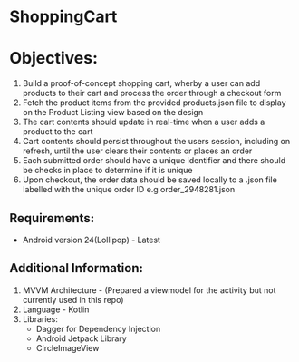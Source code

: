 # ShoppingCart

# Objectives:
1. Build a proof-of-concept shopping cart, wherby a user can add products to their cart and process the order through a checkout form
2. Fetch the product items from the provided products.json file to display on the Product Listing view based on the design
3. The cart contents should update in real-time when a user adds a product to the cart
4. Cart contents should persist throughout the users session, including on refresh, until the user clears their contents or places an order
5. Each submitted order should have a unique identifier and there should be checks in place to determine if it is unique
6. Upon checkout, the order data should be saved locally to a .json file labelled with the unique order ID e.g order_2948281.json

 ## Requirements:
  - Android version 24(Lollipop) - Latest
  
   ## Additional Information:
   1. MVVM Architecture - (Prepared a viewmodel for the activity but not currently used in this repo)
   2. Language - Kotlin
   3. Libraries:
      - Dagger for Dependency Injection
      - Android Jetpack Library
      - CircleImageView
